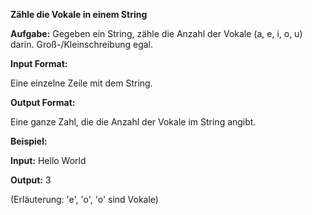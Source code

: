 **Zähle die Vokale in einem String**

**Aufgabe:**
Gegeben ein String, zähle die Anzahl der Vokale (a, e, i, o, u) darin. Groß-/Kleinschreibung egal.

**Input Format:**

Eine einzelne Zeile mit dem String.

**Output Format:**

Eine ganze Zahl, die die Anzahl der Vokale im String angibt.

**Beispiel:**

**Input:**
Hello World

**Output:**
3

(Erläuterung: 'e', 'o', 'o' sind Vokale)
